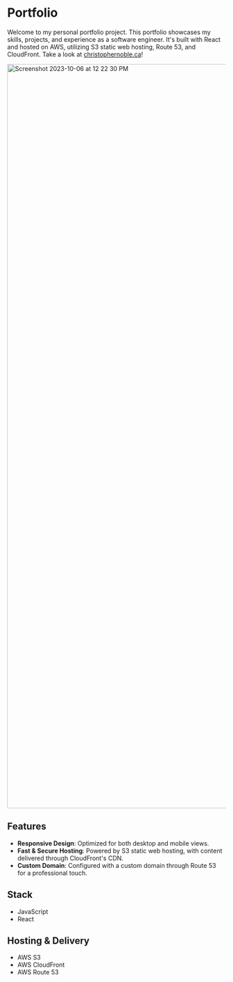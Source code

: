 # Portfolio

Welcome to my personal portfolio project. This portfolio showcases my skills, projects, and experience as a software engineer. It's built with React and hosted on AWS, utilizing S3 static web hosting, Route 53, and CloudFront. Take a look at <a href="christophernoble.ca">christophernoble.ca</a>!

<img width="1711" alt="Screenshot 2023-10-06 at 12 22 30 PM" src="https://github.com/christopher-noble/Portfolio/assets/83136270/4fd60532-f1fd-4729-84cc-9c9929496ba7">

## Features

- **Responsive Design**: Optimized for both desktop and mobile views.
- **Fast & Secure Hosting**: Powered by S3 static web hosting, with content delivered through CloudFront's CDN.
- **Custom Domain**: Configured with a custom domain through Route 53 for a professional touch.

## Stack

- JavaScript
- React

## Hosting & Delivery

- AWS S3
- AWS CloudFront
- AWS Route 53
